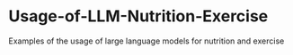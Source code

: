 # Usage-of-LLM-Nutrition-Exercise
Examples of the usage of large language models for nutrition and exercise

